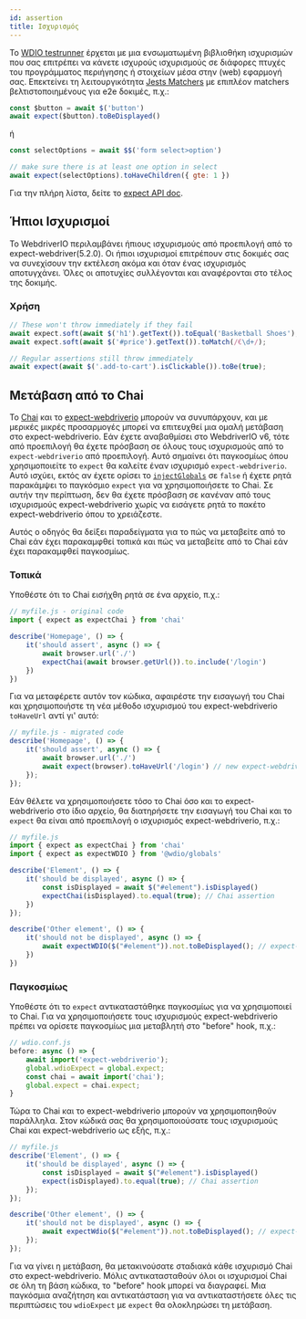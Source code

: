 ```yaml
---
id: assertion
title: Ισχυρισμός
---
```


Το [WDIO testrunner](https://webdriver.io/docs/clioptions) έρχεται με μια ενσωματωμένη βιβλιοθήκη ισχυρισμών που σας επιτρέπει να κάνετε ισχυρούς ισχυρισμούς σε διάφορες πτυχές του προγράμματος περιήγησης ή στοιχείων μέσα στην (web) εφαρμογή σας. Επεκτείνει τη λειτουργικότητα [Jests Matchers](https://jestjs.io/docs/en/using-matchers) με επιπλέον matchers βελτιστοποιημένους για e2e δοκιμές, π.χ.:

```js
const $button = await $('button')
await expect($button).toBeDisplayed()
```

ή

```js
const selectOptions = await $$('form select>option')

// make sure there is at least one option in select
await expect(selectOptions).toHaveChildren({ gte: 1 })
```

Για την πλήρη λίστα, δείτε το [expect API doc](/docs/api/expect-webdriverio).

## Ήπιοι Ισχυρισμοί

Το WebdriverIO περιλαμβάνει ήπιους ισχυρισμούς από προεπιλογή από το expect-webdriver(5.2.0). Οι ήπιοι ισχυρισμοί επιτρέπουν στις δοκιμές σας να συνεχίσουν την εκτέλεση ακόμα και όταν ένας ισχυρισμός αποτυγχάνει. Όλες οι αποτυχίες συλλέγονται και αναφέρονται στο τέλος της δοκιμής.

### Χρήση

```js
// These won't throw immediately if they fail
await expect.soft(await $('h1').getText()).toEqual('Basketball Shoes');
await expect.soft(await $('#price').getText()).toMatch(/€\d+/);

// Regular assertions still throw immediately
await expect(await $('.add-to-cart').isClickable()).toBe(true);
```

## Μετάβαση από το Chai

Το [Chai](https://www.chaijs.com/) και το [expect-webdriverio](https://github.com/webdriverio/expect-webdriverio#readme) μπορούν να συνυπάρχουν, και με μερικές μικρές προσαρμογές μπορεί να επιτευχθεί μια ομαλή μετάβαση στο expect-webdriverio. Εάν έχετε αναβαθμίσει στο WebdriverIO v6, τότε από προεπιλογή θα έχετε πρόσβαση σε όλους τους ισχυρισμούς από το `expect-webdriverio` από προεπιλογή. Αυτό σημαίνει ότι παγκοσμίως όπου χρησιμοποιείτε το `expect` θα καλείτε έναν ισχυρισμό `expect-webdriverio`. Αυτό ισχύει, εκτός αν έχετε ορίσει το [`injectGlobals`](/docs/configuration#injectglobals) σε `false` ή έχετε ρητά παρακάμψει το παγκόσμιο `expect` για να χρησιμοποιήσετε το Chai. Σε αυτήν την περίπτωση, δεν θα έχετε πρόσβαση σε κανέναν από τους ισχυρισμούς expect-webdriverio χωρίς να εισάγετε ρητά το πακέτο expect-webdriverio όπου το χρειάζεστε.

Αυτός ο οδηγός θα δείξει παραδείγματα για το πώς να μεταβείτε από το Chai εάν έχει παρακαμφθεί τοπικά και πώς να μεταβείτε από το Chai εάν έχει παρακαμφθεί παγκοσμίως.

### Τοπικά

Υποθέστε ότι το Chai εισήχθη ρητά σε ένα αρχείο, π.χ.:

```js
// myfile.js - original code
import { expect as expectChai } from 'chai'

describe('Homepage', () => {
    it('should assert', async () => {
        await browser.url('./')
        expectChai(await browser.getUrl()).to.include('/login')
    })
})
```

Για να μεταφέρετε αυτόν τον κώδικα, αφαιρέστε την εισαγωγή του Chai και χρησιμοποιήστε τη νέα μέθοδο ισχυρισμού του expect-webdriverio `toHaveUrl` αντί γι' αυτό:

```js
// myfile.js - migrated code
describe('Homepage', () => {
    it('should assert', async () => {
        await browser.url('./')
        await expect(browser).toHaveUrl('/login') // new expect-webdriverio API method https://webdriver.io/docs/api/expect-webdriverio.html#tohaveurl
    });
});
```

Εάν θέλετε να χρησιμοποιήσετε τόσο το Chai όσο και το expect-webdriverio στο ίδιο αρχείο, θα διατηρήσετε την εισαγωγή του Chai και το `expect` θα είναι από προεπιλογή ο ισχυρισμός expect-webdriverio, π.χ.:

```js
// myfile.js
import { expect as expectChai } from 'chai'
import { expect as expectWDIO } from '@wdio/globals'

describe('Element', () => {
    it('should be displayed', async () => {
        const isDisplayed = await $("#element").isDisplayed()
        expectChai(isDisplayed).to.equal(true); // Chai assertion
    })
});

describe('Other element', () => {
    it('should not be displayed', async () => {
        await expectWDIO($("#element")).not.toBeDisplayed(); // expect-webdriverio assertion
    })
})
```

### Παγκοσμίως

Υποθέστε ότι το `expect` αντικαταστάθηκε παγκοσμίως για να χρησιμοποιεί το Chai. Για να χρησιμοποιήσετε τους ισχυρισμούς expect-webdriverio πρέπει να ορίσετε παγκοσμίως μια μεταβλητή στο "before" hook, π.χ.:

```js
// wdio.conf.js
before: async () => {
    await import('expect-webdriverio');
    global.wdioExpect = global.expect;
    const chai = await import('chai');
    global.expect = chai.expect;
}
```

Τώρα το Chai και το expect-webdriverio μπορούν να χρησιμοποιηθούν παράλληλα. Στον κώδικά σας θα χρησιμοποιούσατε τους ισχυρισμούς Chai και expect-webdriverio ως εξής, π.χ.:

```js
// myfile.js
describe('Element', () => {
    it('should be displayed', async () => {
        const isDisplayed = await $("#element").isDisplayed()
        expect(isDisplayed).to.equal(true); // Chai assertion
    });
});

describe('Other element', () => {
    it('should not be displayed', async () => {
        await expectWdio($("#element")).not.toBeDisplayed(); // expect-webdriverio assertion
    });
});
```

Για να γίνει η μετάβαση, θα μετακινούσατε σταδιακά κάθε ισχυρισμό Chai στο expect-webdriverio. Μόλις αντικατασταθούν όλοι οι ισχυρισμοί Chai σε όλη τη βάση κώδικα, το "before" hook μπορεί να διαγραφεί. Μια παγκόσμια αναζήτηση και αντικατάσταση για να αντικαταστήσετε όλες τις περιπτώσεις του `wdioExpect` με `expect` θα ολοκληρώσει τη μετάβαση.